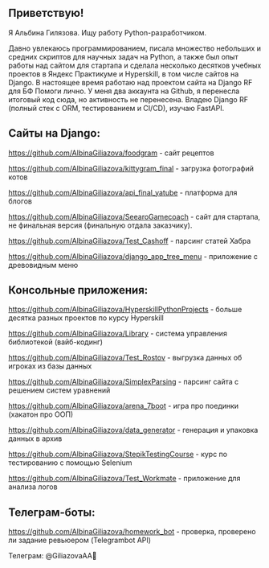 ## Приветствую!

Я Альбина Гилязова. Ищу работу Python-разработчиком.

Давно увлекаюсь программированием, писала множество небольших и средних скриптов для научных задач на Python, а также был опыт работы над сайтом для стартапа и сделала несколько десятков учебных проектов в Яндекс Практикуме и Hyperskill, в том числе сайтов на Django. 
В настоящее время работаю над проектом сайта на Django RF для БФ Помоги лично. У меня два аккаунта на Github, я перенесла итоговый код сюда, но активность не перенесена. Владею Django RF (полный стек с ORM, тестированием и CI/CD), изучаю FastAPI.

## Сайты на Django:

https://github.com/AlbinaGiliazova/foodgram - сайт рецептов

https://github.com/AlbinaGiliazova/kittygram_final - загрузка фотографий котов

https://github.com/AlbinaGiliazova/api_final_yatube - платформа для блогов

https://github.com/AlbinaGiliazova/SeearoGamecoach - сайт для стартапа, не финальная версия (финальную отдала заказчику).

https://github.com/AlbinaGiliazova/Test_Cashoff - парсинг статей Хабра

https://github.com/AlbinaGiliazova/django_app_tree_menu - приложение с древовидным меню

## Консольные приложения:

https://github.com/AlbinaGiliazova/HyperskillPythonProjects - больше десятка разных проектов по курсу Hyperskill

https://github.com/AlbinaGiliazova/Library - система управления библиотекой (вайб-кодинг)

https://github.com/AlbinaGiliazova/Test_Rostov - выгрузка данных об игроках из базы данных

https://github.com/AlbinaGiliazova/SimplexParsing - парсинг сайта с решением систем уравнений

https://github.com/AlbinaGiliazova/arena_7boot - игра про поединки (хакатон про ООП)

https://github.com/AlbinaGiliazova/data_generator - генерация и упаковка данных в архив

https://github.com/AlbinaGiliazova/StepikTestingCourse - курс по тестированию с помощью Selenium

https://github.com/AlbinaGiliazova/Test_Workmate - приложение для анализа логов

## Телеграм-боты:

https://github.com/AlbinaGiliazova/homework_bot - проверка, проверено ли задание ревьюером (Telegrambot API)

Телеграм: @GiliazovaAA👋

<!--
**AlbinaGiliazova/AlbinaGiliazova** is a ✨ _special_ ✨ repository because its `README.md` (this file) appears on your GitHub profile.

Here are some ideas to get you started:

- 🔭 I’m currently working on ...
- 🌱 I’m currently learning ...
- 👯 I’m looking to collaborate on ...
- 🤔 I’m looking for help with ...
- 💬 Ask me about ...
- 📫 How to reach me: ...
- 😄 Pronouns: ...
- ⚡ Fun fact: ...
-->
